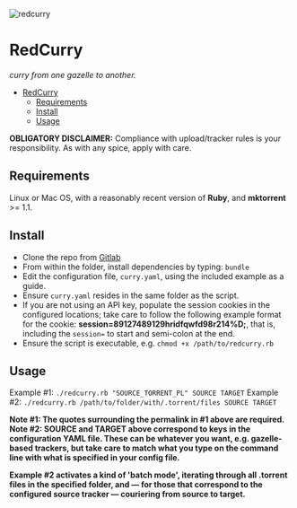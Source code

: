 ![redcurry](https://i.imgur.com/XIt1iZd.jpg)

# RedCurry

*curry from one gazelle to another.*

- [RedCurry](#redcurry)
  - [Requirements](#requirements)
  - [Install](#install)
  - [Usage](#usage)

**OBLIGATORY DISCLAIMER:** Compliance with upload/tracker rules is your responsibility. As with any spice, apply with care.

## Requirements

Linux or Mac OS, with a reasonably recent version of **Ruby**, and **mktorrent** >= 1.1.

## Install

- Clone the repo from [Gitlab](https://gitlab.com/_mclovin/redcurry)
- From within the folder, install dependencies by typing: `bundle`
- Edit the configuration file, `curry.yaml`, using the included example as a guide.
- Ensure `curry.yaml` resides in the same folder as the script.
- If you are not using an API key, populate the session cookies in the configured locations; take care to follow the following example format for the cookie: **session=89127489129hridfqwfd98r214%D;**, that is, including the `session=` to start and semi-colon at the end.
- Ensure the script is executable, e.g. `chmod +x /path/to/redcurry.rb`

## Usage

Example #1: `./redcurry.rb "SOURCE_TORRENT_PL" SOURCE TARGET`
Example #2: `./redcurry.rb /path/to/folder/with/.torrent/files SOURCE TARGET`

**Note #1: The quotes surrounding the permalink in #1 above are required.**
**Note #2: SOURCE and TARGET above correspond to keys in the configuration YAML file. These can be whatever you want, e.g. gazelle-based trackers, but take care to match what you type on the command line with what is specified in your config file.**

**Example #2 activates a kind of 'batch mode', iterating through all .torrent files in the specified folder, and — for those that correspond to the configured source tracker — couriering from source to target.**

